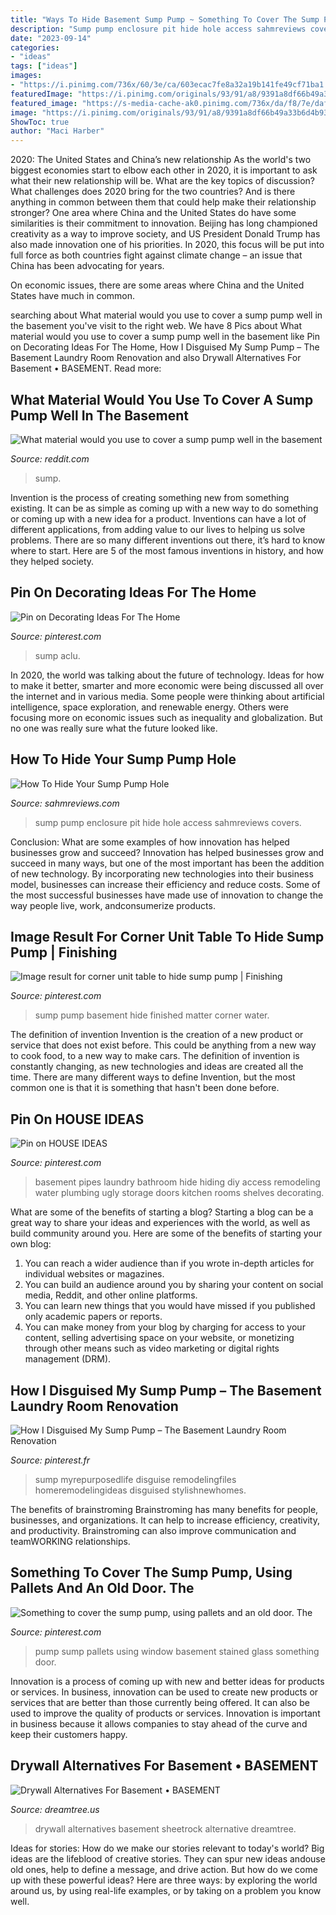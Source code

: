 ```yaml
---
title: "Ways To Hide Basement Sump Pump ~ Something To Cover The Sump Pump, Using Pallets And An Old Door. The"
description: "Sump pump enclosure pit hide hole access sahmreviews covers"
date: "2023-09-14"
categories:
- "ideas"
tags: ["ideas"]
images:
- "https://i.pinimg.com/736x/60/3e/ca/603ecac7fe8a32a19b141fe49cf71ba1.jpg"
featuredImage: "https://i.pinimg.com/originals/93/91/a8/9391a8df66b49a33b6d4b937a41c16f4.jpg"
featured_image: "https://s-media-cache-ak0.pinimg.com/736x/da/f8/7e/daf87e34fb4b12abd26687d350f43c9e.jpg"
image: "https://i.pinimg.com/originals/93/91/a8/9391a8df66b49a33b6d4b937a41c16f4.jpg"
ShowToc: true
author: "Maci Harber"
---
```



2020: The United States and China’s new relationship
As the world's two biggest economies start to elbow each other in 2020, it is important to ask what their new relationship will be. What are the key topics of discussion? What challenges does 2020 bring for the two countries? And is there anything in common between them that could help make their relationship stronger?
One area where China and the United States do have some similarities is their commitment to innovation. Beijing has long championed creativity as a way to improve society, and US President Donald Trump has also made innovation one of his priorities. In 2020, this focus will be put into full force as both countries fight against climate change – an issue that China has been advocating for years.

On economic issues, there are some areas where China and the United States have much in common.

	

		
searching about What material would you use to cover a sump pump well in the basement you've visit to the right web. We have 8 Pics about What material would you use to cover a sump pump well in the basement like Pin on Decorating Ideas For The Home, How I Disguised My Sump Pump – The Basement Laundry Room Renovation and also Drywall Alternatives For Basement • BASEMENT. Read more:
		
    
## What Material Would You Use To Cover A Sump Pump Well In The Basement

<img loading=lazy src="https://external-preview.redd.it/B80yrTjFPcTkPX-uRc7jIzRGh2FLSH9UVo377dRuFjo.jpg?auto=webp&amp;s=6e08beacffdbe1f5265a5a8dcfcac8b763d617d6" onerror="this.onerror=null;this.src='https://tse1.mm.bing.net/th?id=OIP.5vWz-xTHqeu8jJFudeAQgQHaFj&amp;pid=15.1';" alt="What material would you use to cover a sump pump well in the basement">

_Source: reddit.com_

>sump. 

	

Invention is the process of creating something new from something existing. It can be as simple as coming up with a new way to do something or coming up with a new idea for a product. Inventions can have a lot of different applications, from adding value to our lives to helping us solve problems. There are so many different inventions out there, it’s hard to know where to start. Here are 5 of the most famous inventions in history, and how they helped society.

    
## Pin On Decorating Ideas For The Home

<img loading=lazy src="https://i.pinimg.com/736x/5d/f7/22/5df722be75eb38e7b48480ad883ffbe2.jpg" onerror="this.onerror=null;this.src='https://tse2.mm.bing.net/th?id=OIP.K9uIPWdFmK4ycHvvhx6qiAHaLF&amp;pid=15.1';" alt="Pin on Decorating Ideas For The Home">

_Source: pinterest.com_

>sump aclu. 

	

In 2020, the world was talking about the future of technology. Ideas for how to make it better, smarter and more economic were being discussed all over the internet and in various media. Some people were thinking about artificial intelligence, space exploration, and renewable energy. Others were focusing more on economic issues such as inequality and globalization. But no one was really sure what the future looked like.

    
## How To Hide Your Sump Pump Hole

<img loading=lazy src="http://www.sahmreviews.com/wp-content/uploads/2015/01/Sump-Pump-Stage-Removable-Section.jpg" onerror="this.onerror=null;this.src='https://tse3.mm.bing.net/th?id=OIP.bXonkVUlub9zBpTR3FdwPQHaEM&amp;pid=15.1';" alt="How To Hide Your Sump Pump Hole">

_Source: sahmreviews.com_

>sump pump enclosure pit hide hole access sahmreviews covers. 

	

Conclusion: What are some examples of how innovation has helped businesses grow and succeed?
Innovation has helped businesses grow and succeed in many ways, but one of the most important has been the addition of new technology. By incorporating new technologies into their business model, businesses can increase their efficiency and reduce costs. Some of the most successful businesses have made use of innovation to change the way people live, work, andconsumerize products.

    
## Image Result For Corner Unit Table To Hide Sump Pump | Finishing

<img loading=lazy src="https://i.pinimg.com/originals/e4/6d/8d/e46d8d6f395adeb048954e7d5f163acf.jpg" onerror="this.onerror=null;this.src='https://tse1.mm.bing.net/th?id=OIP.dmR8WjXODBQiCgOlf7zahAAAAA&amp;pid=15.1';" alt="Image result for corner unit table to hide sump pump | Finishing">

_Source: pinterest.com_

>sump pump basement hide finished matter corner water. 

	

The definition of invention
Invention is the creation of a new product or service that does not exist before. This could be anything from a new way to cook food, to a new way to make cars. The definition of invention is constantly changing, as new technologies and ideas are created all the time. There are many different ways to define Invention, but the most common one is that it is something that hasn't been done before.

    
## Pin On HOUSE IDEAS

<img loading=lazy src="https://i.pinimg.com/originals/93/91/a8/9391a8df66b49a33b6d4b937a41c16f4.jpg" onerror="this.onerror=null;this.src='https://tse3.mm.bing.net/th?id=OIP.H7q-JcRwkvHi_RbR1_u3eAAAAA&amp;pid=15.1';" alt="Pin on HOUSE IDEAS">

_Source: pinterest.com_

>basement pipes laundry bathroom hide hiding diy access remodeling water plumbing ugly storage doors kitchen rooms shelves decorating. 

	

What are some of the benefits of starting a blog?
Starting a blog can be a great way to share your ideas and experiences with the world, as well as build community around you. Here are some of the benefits of starting your own blog: 
1. You can reach a wider audience than if you wrote in-depth articles for individual websites or magazines. 
2. You can build an audience around you by sharing your content on social media, Reddit, and other online platforms. 
3. You can learn new things that you would have missed if you published only academic papers or reports. 
4. You can make money from your blog by charging for access to your content, selling advertising space on your website, or monetizing through other means such as video marketing or digital rights management (DRM).

    
## How I Disguised My Sump Pump – The Basement Laundry Room Renovation

<img loading=lazy src="https://i.pinimg.com/736x/60/3e/ca/603ecac7fe8a32a19b141fe49cf71ba1.jpg" onerror="this.onerror=null;this.src='https://tse1.mm.bing.net/th?id=OIP.perdFMRC-rhhaKNXravNtQHaOH&amp;pid=15.1';" alt="How I Disguised My Sump Pump – The Basement Laundry Room Renovation">

_Source: pinterest.fr_

>sump myrepurposedlife disguise remodelingfiles homeremodelingideas disguised stylishnewhomes. 

	

The benefits of brainstroming
Brainstroming has many benefits for people, businesses, and organizations. It can help to increase efficiency, creativity, and productivity. Brainstroming can also improve communication and teamWORKING relationships.

    
## Something To Cover The Sump Pump, Using Pallets And An Old Door. The

<img loading=lazy src="https://s-media-cache-ak0.pinimg.com/736x/da/f8/7e/daf87e34fb4b12abd26687d350f43c9e.jpg" onerror="this.onerror=null;this.src='https://tse1.mm.bing.net/th?id=OIP.duH52Q9TKWye_8Cbh25BGwHaJ3&amp;pid=15.1';" alt="Something to cover the sump pump, using pallets and an old door. The">

_Source: pinterest.com_

>pump sump pallets using window basement stained glass something door. 

	

Innovation is a process of coming up with new and better ideas for products or services. In business, innovation can be used to create new products or services that are better than those currently being offered. It can also be used to improve the quality of products or services. Innovation is important in business because it allows companies to stay ahead of the curve and keep their customers happy.

    
## Drywall Alternatives For Basement • BASEMENT

<img loading=lazy src="https://s3.wasabisys.com/dreamtree/2017/08/drywall-alternatives-for-basement.jpg" onerror="this.onerror=null;this.src='https://tse4.mm.bing.net/th?id=OIP.vXspGOhiwQYIrt_drahRLQHaE2&amp;pid=15.1';" alt="Drywall Alternatives For Basement • BASEMENT">

_Source: dreamtree.us_

>drywall alternatives basement sheetrock alternative dreamtree. 

	

Ideas for stories: How do we make our stories relevant to today's world?
Big ideas are the lifeblood of creative stories. They can spur new ideas andouse old ones, help to define a message, and drive action. But how do we come up with these powerful ideas? Here are three ways: by exploring the world around us, by using real-life examples, or by taking on a problem you know well.

